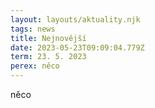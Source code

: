 ```yaml
---
layout: layouts/aktuality.njk
tags: news
title: Nejnovější
date: 2023-05-23T09:09:04.779Z
term: 23. 5. 2023
perex: něco
---
```

n﻿ěco